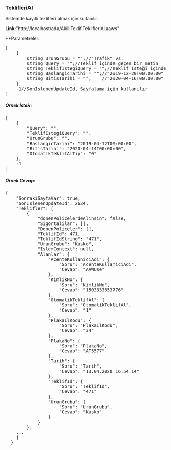 ### TeklifleriAl
 
 Sistemde kayıtlı teklifleri almak için kullanılır.
 
**Link:**"http://localhost/ada/AkilliTeklif.TeklifleriAl.aaws"

**Parametreler:
<pre>
[
	{
		string UrunGrubu = "";//"Trafik" vs.
		string Query = "";//Teklif içinde geçen bir metin
		string TeklifIstegiQuery = "";//Teklif İsteği içinde geçen bir metin (Önerilmez.)
		string BaslangicTarihi = "";//"2019-12-20T00:00:00" teklif  başlangıç tarihi başlangıç
		string BitisTarihi = "";	//"2020-04-16T00:00:00" teklif başlangıç tarihi bitiş
	},
	-1//SonIslenenUpdateId, Sayfalama için kullanılır
]
</pre>



##### Örnek İstek:
<pre>
[
	{
		"Query": "",
		"TeklifIstegiQuery": "",
		"UrunGrubu": "",
		"BaslangicTarihi": "2019-04-12T00:00:00",
		"BitisTarihi": "2020-04-14T00:00:00",
		"OtomatikTeklifAlTip": "0"
	},
	-1
]
</pre>

##### **Örnek Cevap:**
<pre>
{
	"SonrakiSayfaVar": true,
	"SonIslenenUpdateId": 2634,
	"Teklifler": [
		{
			"donenPolicelerdeAlinsin": false,
			"Sigortalilar": [],
			"DonenPoliceler": [],
			"TeklifId": 471,
			"TeklifIdString": "471",
			"UrunGrubu": "Kasko",
			"IslemContext": null,
			"Alanlar": {
				"AcenteKullaniciAdi": {
					"Soru": "AcenteKullaniciAdi",
					"Cevap": "AAWUse"
				},
				"KimlikNo": {
					"Soru": "KimlikNo",
					"Cevap": "1503333653776"
				},
				"OtomatikTeklifAl": {
					"Soru": "OtomatikTeklifAl",
					"Cevap": "1"
				},
				"PlakaIlKodu": {
					"Soru": "PlakaIlKodu",
					"Cevap": "34"
				},
				"PlakaNo": {
					"Soru": "PlakaNo",
					"Cevap": "AT5577"
				},
				"Tarih": {
					"Soru": "Tarih",
					"Cevap": "13.04.2020 16:54:14"
				},
				"TeklifId": {
					"Soru": "TeklifId",
					"Cevap": "471"
				},
				"UrunGrubu": {
					"Soru": "UrunGrubu",
					"Cevap": "Kasko"
				}
			}
		},
    ...
    ]
  }
</pre>
